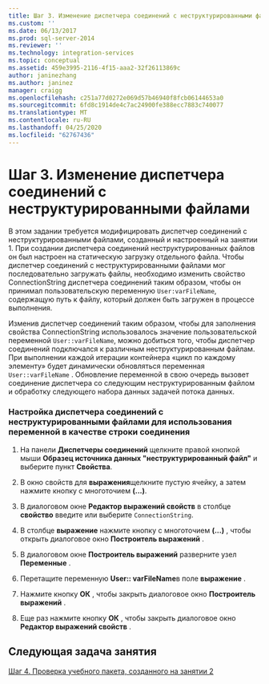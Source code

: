 ```yaml
---
title: Шаг 3. Изменение диспетчера соединений с неструктурированными файлами | Документы Майкрософт
ms.custom: ''
ms.date: 06/13/2017
ms.prod: sql-server-2014
ms.reviewer: ''
ms.technology: integration-services
ms.topic: conceptual
ms.assetid: 459e3995-2116-4f15-aaa2-32f26113869c
author: janinezhang
ms.author: janinez
manager: craigg
ms.openlocfilehash: c251a77d0272e069d57b46940f8fcb06144653a0
ms.sourcegitcommit: 6fd8c1914de4c7ac24900fe388ecc7883c740077
ms.translationtype: MT
ms.contentlocale: ru-RU
ms.lasthandoff: 04/25/2020
ms.locfileid: "62767436"
---
```

# <a name="step-3-modifying-the-flat-file-connection-manager"></a>Шаг 3. Изменение диспетчера соединений с неструктурированными файлами
  В этом задании требуется модифицировать диспетчер соединений с неструктурированными файлами, созданный и настроенный на занятии 1. При создании диспетчера соединений неструктурированных файлов он был настроен на статическую загрузку отдельного файла. Чтобы диспетчер соединений с неструктурированными файлами мог последовательно загружать файлы, необходимо изменить свойство ConnectionString диспетчера соединений таким образом, чтобы он принимал пользовательскую переменную `User:varFileName`, содержащую путь к файлу, который должен быть загружен в процессе выполнения.  
  
 Изменив диспетчер соединений таким образом, чтобы для заполнения свойства ConnectionString использовалось значение пользовательской переменной `User::varFileName`, можно добиться того, чтобы диспетчер соединений подключался к различным неструктурированным файлам. При выполнении каждой итерации контейнера «цикл по каждому элементу» будет динамически обновляться переменная `User::varFileName` . Обновление переменной в свою очередь вызовет соединение диспетчера со следующим неструктурированным файлом и обработку следующего набора данных задачей потока данных.  
  
### <a name="to-configure-the-flat-file-connection-manager-to-use-a-variable-for-the-connection-string"></a>Настройка диспетчера соединений с неструктурированными файлами для использования переменной в качестве строки соединения  
  
1.  На панели **Диспетчеры соединений** щелкните правой кнопкой мыши **Образец источника данных "неструктурированный файл"** и выберите пункт **Свойства**.  
  
2.  В окно свойств для **выражения**щелкните пустую ячейку, а затем нажмите кнопку с многоточием **(...)**.  
  
3.  В диалоговом окне **Редактор выражений свойств** в столбце **свойство** введите или выберите `ConnectionString`.  
  
4.  В столбце **выражение** нажмите кнопку с многоточием **(...)** , чтобы открыть диалоговое окно **Построитель выражений** .  
  
5.  В диалоговом окне **Построитель выражений** разверните узел **Переменные** .  
  
6.  Перетащите переменную **User:: varFileName**в поле **выражение** .  
  
7.  Нажмите кнопку **ОК** , чтобы закрыть диалоговое окно **Построитель выражений** .  
  
8.  Еще раз нажмите кнопку **ОК** , чтобы закрыть диалоговое окно **Редактор выражений свойств** .  
  
## <a name="next-lesson-task"></a>Следующая задача занятия  
 [Шаг 4. Проверка учебного пакета, созданного на занятии 2](../integration-services/lesson-2-4-testing-the-lesson-2-tutorial-package.md)  
  
  
